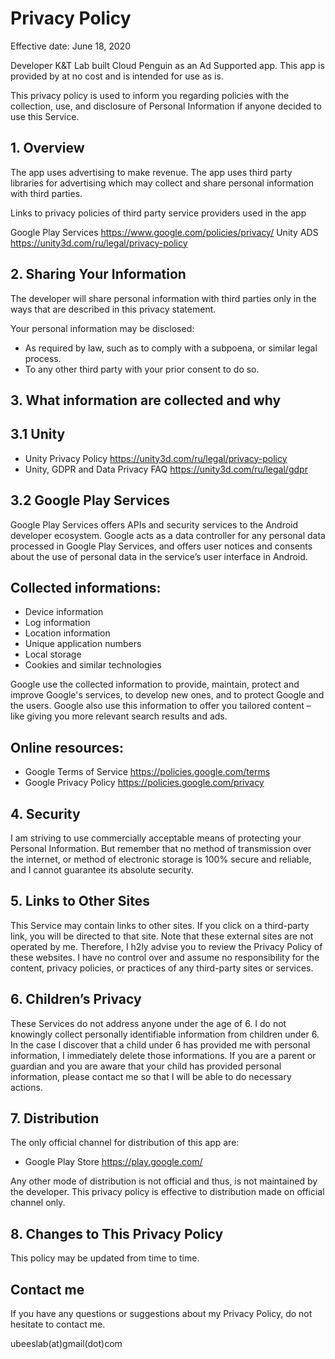 <head>
<title> Cloud Penguin App Privacy Policy</title>
</head>

<h1>Privacy Policy</h1>


<p>Effective date: June 18, 2020</p>

<p>Developer K&T Lab built Cloud Penguin as an Ad Supported app. This
app is provided by at no cost and is intended for use as is.
</p>

<p>This privacy policy is used to inform you regarding policies with the collection, use, and
disclosure of Personal Information if anyone decided to use this Service.
</p>

<!-- <p>We use your data to provide and improve the Service. 
By using the Service, you agree to the collection and use 
of information in accordance with this policy. 
Unless otherwise defined in this Privacy Policy, 
terms used in this Privacy Policy have the same meanings 
as in our Terms and Conditions.</p> -->

<p><h2>1. Overview</h2></p>
<p>The app uses advertising to make revenue. The app uses third party
libraries for advertising which may collect and share personal information with third
parties.</p>
<p>Links to privacy policies of third party service providers used in the app</p>
<p>Google Play Services <a href="https://www.google.com/policies/privacy/" rel="nofollow">https://www.google.com/policies/privacy/</a>
Unity ADS <a href="https://unity3d.com/ru/legal/privacy-policy" rel="nofollow">https://unity3d.com/ru/legal/privacy-policy</a></p>
<p><h2>2. Sharing Your Information</h2>
The developer will share personal information with third parties only in the ways that are
described in this privacy statement.</p>
<p>Your personal information may be disclosed:</p>
<ul>
<li>As required by law, such as to comply with a subpoena, or similar legal process.</li>
<li>To any other third party with your prior consent to do so.</li>
</ul>
<p><h2>3. What information are collected and why</h2></p>
<p><h2>3.1 Unity</h2></p>
<ul>
<li>Unity Privacy Policy <a href="https://unity3d.com/ru/legal/privacy-policy" rel="nofollow">https://unity3d.com/ru/legal/privacy-policy</a>
</li>
<li>Unity, GDPR and Data Privacy FAQ <a href="https://unity3d.com/ru/legal/gdpr" rel="nofollow">https://unity3d.com/ru/legal/gdpr</a>
</li>
</ul>
<p><h2>3.2 Google Play Services</h2></p>
<p>Google Play Services offers APIs and security services to the Android developer ecosystem.
Google acts as a data controller for any personal data processed in Google Play Services,
and offers user notices and consents about the use of personal data in the service’s user
interface in Android.</p>
<p><h2>Collected informations:</h2></p>
<ul>
<li>Device information</li>
<li>Log information</li>
<li>Location information</li>
<li>Unique application numbers</li>
<li>Local storage</li>
<li>Cookies and similar technologies</li>
</ul>
<p>Google use the collected information to provide, maintain, protect and improve Google's
services, to develop new ones, and to protect Google and the users. Google also use this
information to offer you tailored content – like giving you more relevant search results
and ads.</p>
<p><h2>Online resources:</h2></p>
<ul>
<li>Google Terms of Service <a href="https://policies.google.com/terms" rel="nofollow">https://policies.google.com/terms</a>
</li>
<li>Google Privacy Policy <a href="https://policies.google.com/privacy" rel="nofollow">https://policies.google.com/privacy</a>
</li>
</ul>
<p><h2>4. Security</h2></p>
<p>I am striving to use commercially acceptable means of protecting your Personal
Information. But remember that no method of transmission over the internet, or method of
electronic storage is 100% secure and reliable, and I cannot guarantee its absolute
security.</p>
<p><h2>5. Links to Other Sites</h2></p>
<p>This Service may contain links to other sites. If you click on a third-party link, you
will be directed to that site. Note that these external sites are not operated by me.
Therefore, I h2ly advise you to review the Privacy Policy of these websites. I have
no control over and assume no responsibility for the content, privacy policies, or
practices of any third-party sites or services.</p>
<p><h2>6. Children’s Privacy</h2></p>
<p>These Services do not address anyone under the age of 6. I do not knowingly collect
personally identifiable information from children under 6. In the case I discover that
a child under 6 has provided me with personal information, I immediately delete those
informations. If you are a parent or guardian and you are aware that your child has
provided personal information, please contact me so that I will be able to do necessary
actions.</p>
<p><h2>7. Distribution</h2></p>
<p>The only official channel for distribution of this app are:</p>
<ul>
<li>Google Play Store <a href="https://play.google.com/" rel="nofollow">https://play.google.com/</a>
</li>
</ul>
<p>Any other mode of distribution is not official and thus, is not maintained by the developer.
This privacy policy is effective to distribution made on official channel only.</p>
<p><h2>8. Changes to This Privacy Policy</h2></p>
<p>This policy may be updated from time to time.</p>
<p><h2>Contact me</h2></p>
<p>If you have any questions or suggestions about my Privacy Policy, do not hesitate to
contact me.</p>
<p>ubeeslab(at)gmail(dot)com</p>
